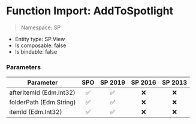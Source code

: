 # Function Import: AddToSpotlight

> Namespace: SP

- Entity type: SP.View
- Is composable: false
- Is bindable: false

### Parameters

Parameter | SPO | SP 2019 | SP 2016 | SP 2013
----------|:---:|:-------:|:-------:|:-------:
afterItemId (Edm.Int32) | ✅ | ✅ | ❌ | ❌
folderPath (Edm.String) | ✅ | ✅ | ❌ | ❌
itemId (Edm.Int32) | ✅ | ✅ | ❌ | ❌